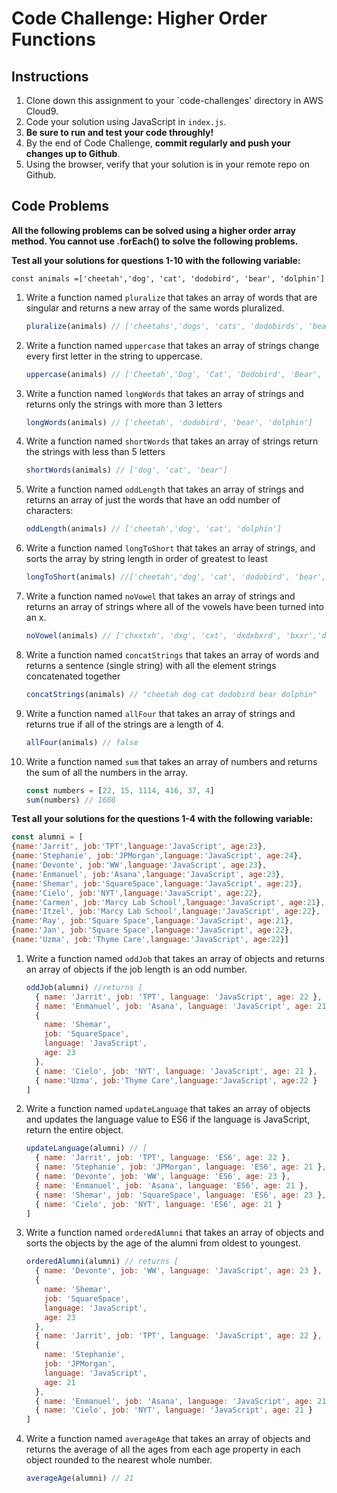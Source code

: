 # Code Challenge: Higher Order Functions

## Instructions

1. Clone down this assignment to your `code-challenges' directory in AWS Cloud9.  
2. Code your solution using JavaScript in `index.js`. 
3. **Be sure to run and test your code throughly!**
4. By the end of Code Challenge, **commit regularly and push your changes up to Github**.
5. Using the browser, verify that your solution is in your remote repo on Github.

## Code Problems

**All the following problems can be solved using a higher order array method. You cannot use .forEach() to solve the following problems.** 

**Test all your solutions for questions 1-10 with the following variable:** 

`const animals =['cheetah','dog', 'cat', 'dodobird', 'bear', 'dolphin']`

1. Write a function named `pluralize` that takes an array of words that are singular and returns a new array of the same words pluralized.
    
    ```jsx
    pluralize(animals) // ['cheetahs','dogs', 'cats', 'dodobirds', 'bears', 'dolphins']
    ```
    
2. Write a function named `uppercase` that takes an array of strings change every first letter in the string to uppercase.
    
    ```jsx
    uppercase(animals) // ['Cheetah','Dog', 'Cat', 'Dodobird', 'Bear', 'Dolphin']
    ```
    
3. Write a function named `longWords` that takes an array of strings and returns only the strings with more than 3 letters
    
    ```jsx
    longWords(animals) // ['cheetah', 'dodobird', 'bear', 'dolphin']
    ```
    
4. Write a function named `shortWords` that takes an array of strings return the strings with less than 5 letters
    
    ```jsx
    shortWords(animals) // ['dog', 'cat', 'bear']
    ```
    
5. Write a function named `oddLength` that  takes an array of strings and returns an array of just the words that have an odd number of characters:
    
    ```jsx
    oddLength(animals) // ['cheetah','dog', 'cat', 'dolphin']
    ```
    
6. Write a function named `longToShort` that takes an array of strings, and sorts the array by string length in order of greatest to least 
    
    ```jsx
    longToShort(animals) //['cheetah','dog', 'cat', 'dodobird', 'bear', 'dolphin']
    ```
    
    
 8. Write a function named `noVowel` that takes an array of strings and returns an array of strings where all of the vowels have been turned into an x. 
    
    ```jsx
    noVowel(animals) // ['chxxtxh', 'dxg', 'cxt', 'dxdxbxrd', 'bxxr','dxlphxn']
    ```
 9. Write a function named `concatStrings` that takes an array of words and returns a sentence (single string) with all the element strings concatenated together
    
    ```jsx
    concatStrings(animals) // "cheetah dog cat dodobird bear dolphin"
    ```
10. Write a function named `allFour` that takes an array of strings and returns true if all of the strings are a length of 4. 
    
    ```jsx
    allFour(animals) // false
    ```
    
7. Write a function named `sum` that takes an array of numbers and returns the sum of all the numbers in the array.
    
    ```jsx
    const numbers = [22, 15, 1114, 416, 37, 4]
    sum(numbers) // 1608
    ```
    
**Test all your solutions for the questions 1-4 with the following variable:** 

```jsx
const alumni = [
{name:'Jarrit', job:'TPT',language:'JavaScript', age:23}, 
{name:'Stephanie', job:'JPMorgan',language:'JavaScript', age:24}, 
{name:'Devonte', job:'WW',language:'JavaScript', age:23}, 
{name:'Enmanuel', job:'Asana',language:'JavaScript', age:23},
{name:'Shemar', job:'SquareSpace',language:'JavaScript', age:23},
{name:'Cielo', job:'NYT',language:'JavaScript', age:22},
{name:'Carmen', job:'Marcy Lab School',language:'JavaScript', age:21},
{name:'Itzel', job:'Marcy Lab School',language:'JavaScript', age:22},
{name:'Ray', job:'Square Space',language:'JavaScript', age:21},
{name:'Jan', job:'Square Space',language:'JavaScript', age:22},
{name:'Uzma', job:'Thyme Care',language:'JavaScript', age:22}]
```

1. Write a function named `oddJob` that takes an array of objects and returns an array of objects if the job length is an odd number. 
    
    ```jsx
    oddJob(alumni) //returns [
      { name: 'Jarrit', job: 'TPT', language: 'JavaScript', age: 22 },
      { name: 'Enmanuel', job: 'Asana', language: 'JavaScript', age: 21 },
      {
        name: 'Shemar',
        job: 'SquareSpace',
        language: 'JavaScript',
        age: 23
      },
      { name: 'Cielo', job: 'NYT', language: 'JavaScript', age: 21 },
      { name:'Uzma', job:'Thyme Care',language:'JavaScript', age:22 }
    ]
    ```
2. Write a function named `updateLanguage` that takes an array of objects and updates the language value to ES6 if the language is JavaScript, return the entire object. 
    
    ```jsx
    updateLanguage(alumni) // [
      { name: 'Jarrit', job: 'TPT', language: 'ES6', age: 22 },
      { name: 'Stephanie', job: 'JPMorgan', language: 'ES6', age: 21 },
      { name: 'Devonte', job: 'WW', language: 'ES6', age: 23 },
      { name: 'Enmanuel', job: 'Asana', language: 'ES6', age: 21 },
      { name: 'Shemar', job: 'SquareSpace', language: 'ES6', age: 23 },
      { name: 'Cielo', job: 'NYT', language: 'ES6', age: 21 }
    ]
    ```
3. Write a function named `orderedAlumni` that takes an array of objects and sorts the objects by the age of the alumni from oldest to youngest. 
    
    ```jsx
    orderedAlumni(alumni) // returns [
      { name: 'Devonte', job: 'WW', language: 'JavaScript', age: 23 },
      {
        name: 'Shemar',
        job: 'SquareSpace',
        language: 'JavaScript',
        age: 23
      },
      { name: 'Jarrit', job: 'TPT', language: 'JavaScript', age: 22 },
      {
        name: 'Stephanie',
        job: 'JPMorgan',
        language: 'JavaScript',
        age: 21
      },
      { name: 'Enmanuel', job: 'Asana', language: 'JavaScript', age: 21 },
      { name: 'Cielo', job: 'NYT', language: 'JavaScript', age: 21 }
    ]
    ```
4. Write a function named `averageAge` that takes an array of objects and returns the average of all the ages from each age property in each object rounded to the nearest whole number. 
    
    ```jsx
    averageAge(alumni) // 21
    ```
